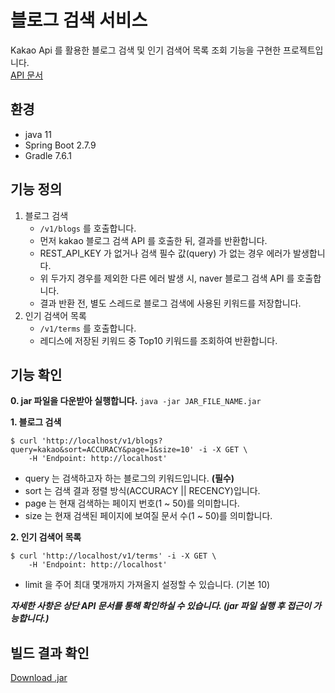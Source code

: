 # 블로그 검색 서비스
Kakao Api 를 활용한 블로그 검색 및 인기 검색어 목록 조회 기능을 구현한 프로젝트입니다.       
[API 문서](http://localhost:8080/docs/index.html)

## 환경
- java 11
- Spring Boot 2.7.9
- Gradle 7.6.1

## 기능 정의
1. 블로그 검색
    - ```/v1/blogs``` 를 호출합니다.
    - 먼저 kakao 블로그 검색 API 를 호출한 뒤, 결과를 반환합니다.
    - REST_API_KEY 가 없거나 검색 필수 값(query) 가 없는 경우 에러가 발생합니다.
    - 위 두가지 경우를 제외한 다른 에러 발생 시, naver 블로그 검색 API 를 호출합니다.
    - 결과 반환 전, 별도 스레드로 블로그 검색에 사용된 키워드를 저장합니다.
2. 인기 검색어 목록
    - ```/v1/terms``` 를 호출합니다.
    - 레디스에 저장된 키워드 중 Top10 키워드를 조회하여 반환합니다.

## 기능 확인
**0. jar 파일을 다운받아 실행합니다.** ```java -jar JAR_FILE_NAME.jar```
                         

**1. 블로그 검색**
```
$ curl 'http://localhost/v1/blogs?query=kakao&sort=ACCURACY&page=1&size=10' -i -X GET \
    -H 'Endpoint: http://localhost'
```
- query 는 검색하고자 하는 블로그의 키워드입니다. **(필수)**
- sort 는 검색 결과 정렬 방식(ACCURACY || RECENCY)입니다.
- page 는 현재 검색하는 페이지 번호(1 ~ 50)를 의미합니다.
- size 는 현재 검색된 페이지에 보여질 문서 수(1 ~ 50)를 의미합니다.
                    
**2. 인기 검색어 목록**
```
$ curl 'http://localhost/v1/terms' -i -X GET \
    -H 'Endpoint: http://localhost'
```
- limit 을 주어 최대 몇개까지 가져올지 설정할 수 있습니다. (기본 10)

***자세한 사항은 상단 API 문서를 통해 확인하실 수 있습니다. (jar 파일 실행 후 접근이 가능합니다.)***

## 빌드 결과 확인
[Download .jar](https://drive.google.com/file/d/1sxVrnLZdUl2-H741Vjcb21PYFdOGLM4d/view?usp=share_link)
